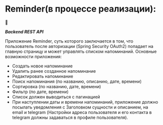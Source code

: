 # Reminder(в процессе реализации):
:notebook_with_decorative_cover:

***Backend REST API***

Приложение Reminder, суть которого заключается в том, что пользователь после авторизации (Spring Security OAuth2) попадает на главную страницу и может управлять списком напоминаний. Основные возможности приложения:
* Создать новое напоминание 
* Удалить ранее созданное напоминание
* Редактировать напоминание
* Поиск напоминания (по названию, описанию, дате, времени)
* Сортировка (по названию, дате, времени)
* Фильтр (по дате, времени)
* Список должен выводиться с пагинацией
* При наступлении даты и времени напоминаний, приложение должно посылать уведомления с Заголовком сущности и описанием,  на email и telegram (Настройки адреса пользователя и его контакта в telegram должны задаваться в профиле пользователя).


